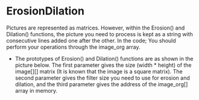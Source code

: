 # ErosionDilation

Pictures are represented as matrices. However, within the Erosion() and Dilation() functions, the picture you need to process is kept as a string with consecutive lines added one after the other. In the code; You should perform your operations through the image_org array.
- The prototypes of Erosion() and Dilation() functions are as shown in the picture below. The first parameter gives the size (width * height) of the image[][] matrix (It is known that the image is a square matrix). The second parameter gives the filter size you need to use for erosion and dilation, and the third parameter gives the address of the image_org[] array in memory.
